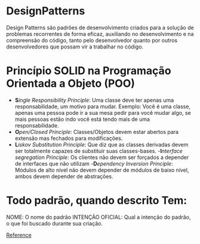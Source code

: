 # DesignPatterns

 Design Patterns são padrões de desenvolvimento criados para a solução de problemas recorrentes de forma eficaz, auxiliando no desenvolvimento e na compreensão do código, tanto pelo desenvolvedor quanto por outros desenvolvedores que possam vir a trabalhar no código.

 
# Princípio SOLID na Programação Orientada a Objeto (POO)
  - **S***ingle Responsibility Principle*: Uma classe deve ter apenas uma responsabilidade, um motivo para mudar. Exemplo: Você é uma classe, apenas uma pessoa pode ir a sua mesa pedir para você mudar algo, se mais pessoas estão indo você está tendo mais de uma responsabilidade. 
  - **O***pen/Closed Principle*: Classes/Objetos devem estar abertos para extensão mas fechados para modificações. 
  - **L***iskov Substitution Principle*: Que diz que as classes derivadas devem ser totalmente capazes de substituir suas classes-bases.
  -**I***nterface segregation Principle*: Os clientes não devem ser forçados a depender de interfaces que não utilizam
  -**D***ependency Inversion Principle*: Módulos de alto nível não devem depender de módulos de baixo nível, ambos devem depender de abstrações. 


# Todo padrão, quando descrito Tem:
 NOME: O nome do padrão
 INTENÇÃO OFICIAL: Qual a intenção do padrão, o que foi buscado durante sua criação.


[Reference](https://github.com/luizomf/design-patterns-typescript)